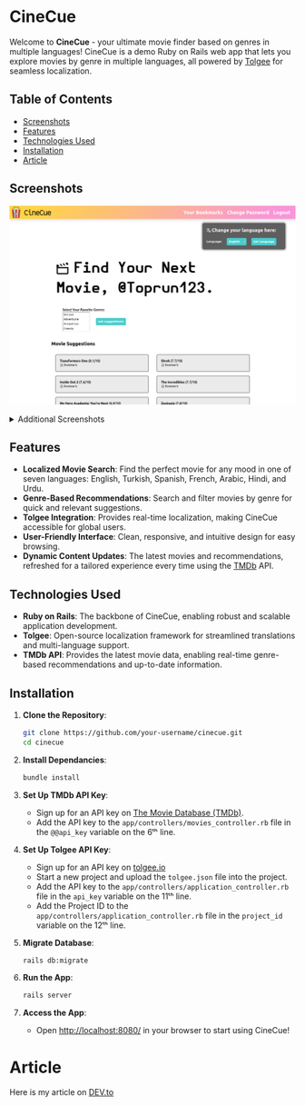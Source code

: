 # CineCue

Welcome to **CineCue** - your ultimate movie finder based on genres in multiple languages! CineCue is a demo Ruby on Rails web app that lets you explore movies by genre in multiple languages, all powered by [Tolgee](https://tolgee.io/) for seamless localization.

## Table of Contents
- [Screenshots](#screenshots)
- [Features](#features)
- [Technologies Used](#technologies-used)
- [Installation](#installation)
- [Article](#article)

## Screenshots
![HomepageEN](screenshots/en.png)

<details>
    <summary>Additional Screenshots</summary>

![LoginHI](screenshots/hi.png)
![HomepageTR](screenshots/tr.png)
![PassUR](screenshots/ur.png)
![SignupFR](screenshots/fr.png)

</details>

## Features
- **Localized Movie Search**: Find the perfect movie for any mood in one of seven languages: English, Turkish, Spanish, French, Arabic, Hindi, and Urdu.
- **Genre-Based Recommendations**: Search and filter movies by genre for quick and relevant suggestions.
- **Tolgee Integration**: Provides real-time localization, making CineCue accessible for global users.
- **User-Friendly Interface**: Clean, responsive, and intuitive design for easy browsing.
- **Dynamic Content Updates**: The latest movies and recommendations, refreshed for a tailored experience every time using the [TMDb](https://themoviedb.org/) API.

## Technologies Used
- **Ruby on Rails**: The backbone of CineCue, enabling robust and scalable application development.
- **Tolgee**: Open-source localization framework for streamlined translations and multi-language support.
- **TMDb API**: Provides the latest movie data, enabling real-time genre-based recommendations and up-to-date information.

## Installation
1. **Clone the Repository**:
    ```bash
    git clone https://github.com/your-username/cinecue.git
    cd cinecue
    ```

2. **Install Dependancies**:
    ```bash
    bundle install
    ```

3. **Set Up TMDb API Key**:
    - Sign up for an API key on [The Movie Database (TMDb)](https://themoviedb.org/).
    - Add the API key to the `app/controllers/movies_controller.rb` file in the `@@api_key` variable on the 6ᵗʰ line.

4. **Set Up Tolgee API Key**:
    - Sign up for an API key on [tolgee.io](https://tolgee.io/)
    - Start a new project and upload the `tolgee.json` file into the project.
    - Add the API key to the `app/controllers/application_controller.rb` file in the `api_key` variable on the 11ᵗʰ line.
    - Add the Project ID to the `app/controllers/application_controller.rb` file in the `project_id` variable on the 12ᵗʰ line.

5. **Migrate Database**:
    ```bash
    rails db:migrate
    ```

6. **Run the App**:
    ```bash
    rails server
    ```

7. **Access the App**:
    - Open [http://localhost:8080/](http://localhost:8080/) in your browser to start using CineCue!

# Article

Here is my article on [DEV.to](https://dev.to/sixzix/cinecue-a-seamless-localization-demo-with-ror-360j)
